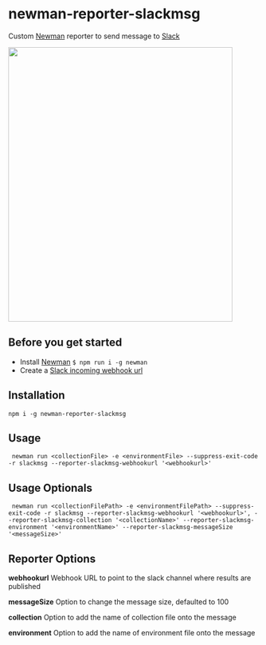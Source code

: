 # newman-reporter-slackmsg

Custom [Newman](https://github.com/postmanlabs/newman) reporter to send message to [Slack](https://slack.com/)

<img src="https://github.com/jackcoded/newman-reporter-slackmsg/blob/master/testResults.png?raw=true" width="450"  height="550">

## Before you get started
- Install [Newman](https://github.com/postmanlabs/newman) ``` $ npm run i -g newman ```
- Create a [Slack incoming webhook url](https://api.slack.com/messaging/webhooks)

## Installation
 ```CLI
 npm i -g newman-reporter-slackmsg
 ```

## Usage
```CLI
 newman run <collectionFile> -e <environmentFile> --suppress-exit-code -r slackmsg --reporter-slackmsg-webhookurl '<webhookurl>'
```
## Usage Optionals
```CLI optionals with collection, environment, messageSize
 newman run <collectionFilePath> -e <environmentFilePath> --suppress-exit-code -r slackmsg --reporter-slackmsg-webhookurl '<webhookurl>', --reporter-slackmsg-collection '<collectionName>' --reporter-slackmsg-environment '<environmentName>' --reporter-slackmsg-messageSize '<messageSize>'
```

## Reporter Options
**webhookurl** 
Webhook URL to point to the slack channel where results are published

**messageSize**
Option to change the message size, defaulted to 100

**collection** 
Option to add the name of collection file onto the message

**environment**
Option to add the name of environment file onto the message
